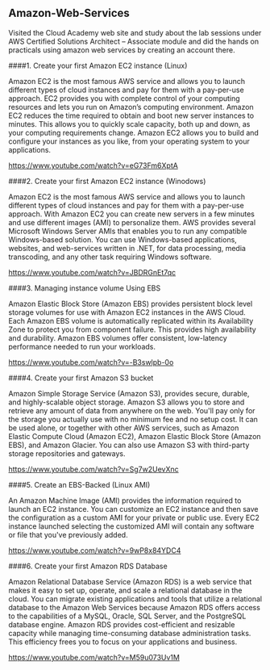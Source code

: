 ## Amazon-Web-Services

Visited the Cloud Academy web site and study about the lab sessions under AWS Certified Solutions Architect – Associate module and did the hands on practicals using amazon web services by creating an account there.

####1. Create your first Amazon EC2 instance (Linux)

Amazon EC2 is the most famous AWS service and allows you to launch different types of cloud instances and pay for them with a pay-per-use approach. EC2 provides you with complete control of your computing resources and lets you run on Amazon’s computing environment. Amazon EC2 reduces the time required to obtain and boot new server instances to minutes. This allows you to quickly scale capacity, both up and down, as your computing requirements change. Amazon EC2 allows you to build and configure your instances as you like, from your operating system to your applications.

https://www.youtube.com/watch?v=eG73Fm6XptA

####2. Create your first Amazon EC2 instance (Winodows)

Amazon EC2 is the most famous AWS service and allows you to launch different types of cloud instances and pay for them with a pay-per-use approach. With Amazon EC2 you can create new servers in a few minutes and use different images (AMI) to personalize them. AWS provides several Microsoft Windows Server AMIs that enables you to run any compatible Windows-based solution. You can use Windows-based applications, websites, and web-services written in .NET, for data processing, media transcoding, and any other task requiring Windows software.

https://www.youtube.com/watch?v=JBDRGnEt7qc

####3. Managing instance volume Using EBS

Amazon Elastic Block Store (Amazon EBS) provides persistent block level storage volumes for use with Amazon EC2 instances in the AWS Cloud.  Each Amazon EBS volume is automatically replicated within its Availability Zone to protect you from component failure. This provides high availability and durability. Amazon EBS volumes offer consistent, low-latency performance needed to run your workloads.

https://www.youtube.com/watch?v=-B3swlpb-0o

####4. Create your first Amazon S3 bucket

Amazon Simple Storage Service (Amazon S3), provides secure, durable, and highly-scalable object storage. Amazon S3 allows you to store and retrieve any amount of data from anywhere on the web. You'll pay only for the storage you actually use with no minimum fee and no setup cost. It can be used alone, or together with other AWS services, such as Amazon Elastic Compute Cloud (Amazon EC2), Amazon Elastic Block Store (Amazon EBS), and Amazon Glacier. You can also use Amazon S3 with third-party storage repositories and gateways.

https://www.youtube.com/watch?v=Sg7w2UevXnc

####5. Create an EBS-Backed (Linux AMI)

An Amazon Machine Image (AMI) provides the information required to launch an EC2 instance. You can customize an EC2 instance and then save the configuration as a custom AMI for your private or public use. Every EC2 instance launched selecting the customized AMI will contain any software or file that you've previously added.

https://www.youtube.com/watch?v=9wP8x84YDC4

####6. Create your first Amazon RDS Database

Amazon Relational Database Service (Amazon RDS) is a web service that makes it easy to set up, operate, and scale a relational database in the cloud. You can migrate existing applications and tools that utilize a relational database to the Amazon Web Services because Amazon RDS offers access to the capabilities of a MySQL, Oracle, SQL Server, and the PostgreSQL database engine. Amazon RDS provides cost-efficient and resizable capacity while managing time-consuming database administration tasks. This efficiency frees you to focus on your applications and business.

https://www.youtube.com/watch?v=M59u073Uv1M


